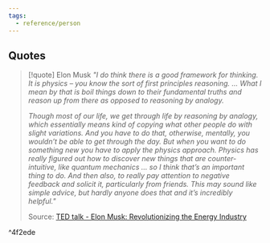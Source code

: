 ```yaml
---
tags:
  - reference/person
---
```

## Quotes

> [!quote] Elon Musk
> _"I do think there is a good framework for thinking. It is physics – you know the sort of first principles reasoning. … What I mean by that is boil things down to their fundamental truths and reason up from there as opposed to reasoning by analogy._
>
> _Though most of our life, we get through life by reasoning by analogy, which essentially means kind of copying what other people do with slight variations. And you have to do that, otherwise, mentally, you wouldn’t be able to get through the day. But when you want to do something new you have to apply the physics approach. Physics has really figured out how to discover new things that are counter-intuitive, like quantum mechanics … so I think that’s an important thing to do. And then also, to really pay attention to negative feedback and solicit it, particularly from friends. This may sound like simple advice, but hardly anyone does that and it’s incredibly helpful."_
>
> Source: [TED talk - Elon Musk: Revolutionizing the Energy Industry](https://youtu.be/JTZNZOf17N4?feature=shared&t=1177)

^4f2ede

